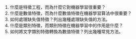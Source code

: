 1. 什麼是特徵工程，而為什麼它對機器學習很重要？
2. 什麼是數值特徵，而為什麼數值特徵在機器學習算法中很重要？
3. 如何處理缺失值特徵？列出幾種處理缺失值的方法。
4. 什麼是類別特徵，而類別特徵在機器學習中的作用是什麼？
5. 如何將文字類別特徵轉換為數值特徵？列出幾種常見方法。